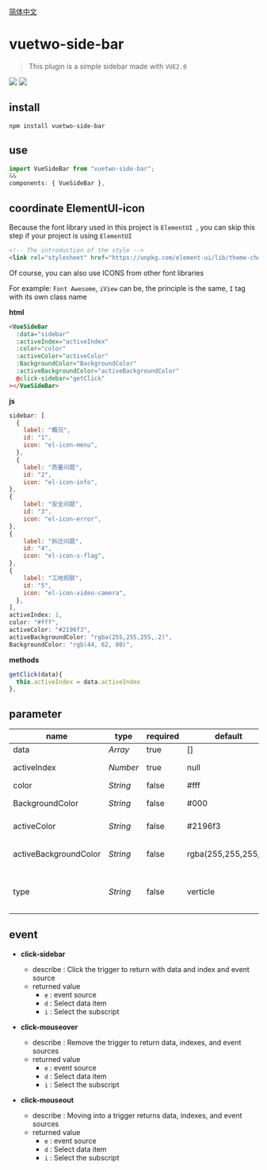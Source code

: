[简体中文](./README.zh-CN.md) 

# vuetwo-side-bar

>This plugin is a simple sidebar made with  `VUE2.0`



![](http://crazy.lovemysoul.vip/images/side-bar.gif)
![](http://crazy.lovemysoul.vip/images/straight.gif)

## install

```shell
npm install vuetwo-side-bar
```



## use

```js
import VueSideBar from "vuetwo-side-bar";
&&
components: { VueSideBar },
```



## coordinate ElementUI-icon

Because the font library used in this project is `ElementUI `,  you can skip this step if your project is using `ElementUI`

```html
<!-- The introduction of the style -->
<link rel="stylesheet" href="https://unpkg.com/element-ui/lib/theme-chalk/index.css">
```

Of course, you can also use ICONS from other font libraries

For example: `Font Awesome`, `iView` can be, the principle is the same, `I` tag with its own class name



**html**

```html
<VueSideBar
  :data="sidebar"
  :activeIndex="activeIndex"
  :color="color"
  :activeColor="activeColor"
  :BackgroundColor="BackgroundColor"
  :activeBackgroundColor="activeBackgroundColor"
  @click-sidebar="getClick"
></VueSideBar>
```

**js**

```js
sidebar: [
  {
    label: "概况",
    id: "1",
    icon: "el-icon-menu",
  },
  {
    label: "质量问题",
    id: "2",
    icon: "el-icon-info",
},
{
    label: "安全问题",
    id: "3",
    icon: "el-icon-error",
},
{
    label: "拆迁问题",
    id: "4",
    icon: "el-icon-s-flag",
},
{
    label: "工地视联",
    id: "5",
    icon: "el-icon-video-camera",
  },
],
activeIndex: 1,
color: "#fff",
activeColor: "#2196f3",
activeBackgroundColor: "rgba(255,255,255,.2)",
BackgroundColor: "rgb(44, 62, 80)",
```

**methods**

```js
getClick(data){
  this.activeIndex = data.activeIndex
},
```



## parameter

| name                  | type     | required | default              | describe                    |
| --------------------- | -------- | -------- | -------------------- | --------------------------- |
| data                  | *Array*  | true     | []                   | data item                   |
| activeIndex           | *Number* | true     | null                 | Select the subscript        |
| color                 | *String* | false    | #fff                 | font color                  |
| BackgroundColor       | *String* | false    | #000                 | background color            |
| activeColor           | *String* | false    | #2196f3              | Select the color            |
| activeBackgroundColor | *String* | false    | rgba(255,255,255,.1) | Select the background color |
| type                  | *String* | false    | verticle             | Display type  `straight` 、 `verticle`               |



## event

* **click-sidebar**
  * describe : Click the trigger to return with data and index and event source
  * returned value
    * `e` : event source
    * `d` : Select data item
    * `i` : Select the subscript

* **click-mouseover**
  * describe : Remove the trigger to return data, indexes, and event sources
  * returned value
    * `e` : event source
    * `d` : Select data item
    * `i` : Select the subscript


* **click-mouseout**
  * describe : Moving into a trigger returns data, indexes, and event sources
  * returned value
    * `e` : event source
    * `d` : Select data item
    * `i` : Select the subscript

